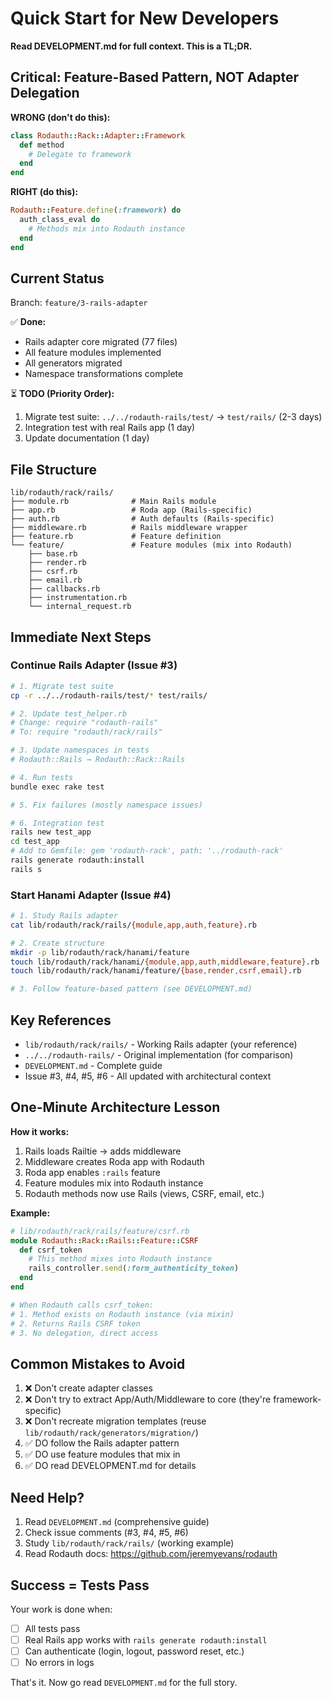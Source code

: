 # Quick Start for New Developers

**Read DEVELOPMENT.md for full context. This is a TL;DR.**

## Critical: Feature-Based Pattern, NOT Adapter Delegation

**WRONG (don't do this):**

```ruby
class Rodauth::Rack::Adapter::Framework
  def method
    # Delegate to framework
  end
end
```

**RIGHT (do this):**

```ruby
Rodauth::Feature.define(:framework) do
  auth_class_eval do
    # Methods mix into Rodauth instance
  end
end
```

## Current Status

Branch: `feature/3-rails-adapter`

✅ **Done:**

- Rails adapter core migrated (77 files)
- All feature modules implemented
- All generators migrated
- Namespace transformations complete

⏳ **TODO (Priority Order):**

1. Migrate test suite: `../../rodauth-rails/test/` → `test/rails/` (2-3 days)
2. Integration test with real Rails app (1 day)
3. Update documentation (1 day)

## File Structure

```
lib/rodauth/rack/rails/
├── module.rb              # Main Rails module
├── app.rb                 # Roda app (Rails-specific)
├── auth.rb                # Auth defaults (Rails-specific)
├── middleware.rb          # Rails middleware wrapper
├── feature.rb             # Feature definition
└── feature/               # Feature modules (mix into Rodauth)
    ├── base.rb
    ├── render.rb
    ├── csrf.rb
    ├── email.rb
    ├── callbacks.rb
    ├── instrumentation.rb
    └── internal_request.rb
```

## Immediate Next Steps

### Continue Rails Adapter (Issue #3)

```bash
# 1. Migrate test suite
cp -r ../../rodauth-rails/test/* test/rails/

# 2. Update test_helper.rb
# Change: require "rodauth-rails"
# To: require "rodauth/rack/rails"

# 3. Update namespaces in tests
# Rodauth::Rails → Rodauth::Rack::Rails

# 4. Run tests
bundle exec rake test

# 5. Fix failures (mostly namespace issues)

# 6. Integration test
rails new test_app
cd test_app
# Add to Gemfile: gem 'rodauth-rack', path: '../rodauth-rack'
rails generate rodauth:install
rails s
```

### Start Hanami Adapter (Issue #4)

```bash
# 1. Study Rails adapter
cat lib/rodauth/rack/rails/{module,app,auth,feature}.rb

# 2. Create structure
mkdir -p lib/rodauth/rack/hanami/feature
touch lib/rodauth/rack/hanami/{module,app,auth,middleware,feature}.rb
touch lib/rodauth/rack/hanami/feature/{base,render,csrf,email}.rb

# 3. Follow feature-based pattern (see DEVELOPMENT.md)
```

## Key References

- `lib/rodauth/rack/rails/` - Working Rails adapter (your reference)
- `../../rodauth-rails/` - Original implementation (for comparison)
- `DEVELOPMENT.md` - Complete guide
- Issue #3, #4, #5, #6 - All updated with architectural context

## One-Minute Architecture Lesson

**How it works:**

1. Rails loads Railtie → adds middleware
2. Middleware creates Roda app with Rodauth
3. Roda app enables `:rails` feature
4. Feature modules mix into Rodauth instance
5. Rodauth methods now use Rails (views, CSRF, email, etc.)

**Example:**

```ruby
# lib/rodauth/rack/rails/feature/csrf.rb
module Rodauth::Rack::Rails::Feature::CSRF
  def csrf_token
    # This method mixes into Rodauth instance
    rails_controller.send(:form_authenticity_token)
  end
end

# When Rodauth calls csrf_token:
# 1. Method exists on Rodauth instance (via mixin)
# 2. Returns Rails CSRF token
# 3. No delegation, direct access
```

## Common Mistakes to Avoid

1. ❌ Don't create adapter classes
2. ❌ Don't try to extract App/Auth/Middleware to core (they're framework-specific)
3. ❌ Don't recreate migration templates (reuse `lib/rodauth/rack/generators/migration/`)
4. ✅ DO follow the Rails adapter pattern
5. ✅ DO use feature modules that mix in
6. ✅ DO read DEVELOPMENT.md for details

## Need Help?

1. Read `DEVELOPMENT.md` (comprehensive guide)
2. Check issue comments (#3, #4, #5, #6)
3. Study `lib/rodauth/rack/rails/` (working example)
4. Read Rodauth docs: <https://github.com/jeremyevans/rodauth>

## Success = Tests Pass

Your work is done when:

- [ ] All tests pass
- [ ] Real Rails app works with `rails generate rodauth:install`
- [ ] Can authenticate (login, logout, password reset, etc.)
- [ ] No errors in logs

That's it. Now go read `DEVELOPMENT.md` for the full story.
